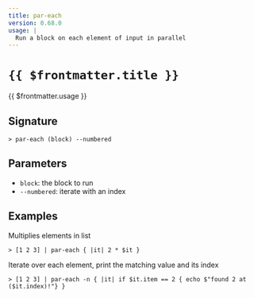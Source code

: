 ```yaml
---
title: par-each
version: 0.68.0
usage: |
  Run a block on each element of input in parallel
---
```


# <code>{{ $frontmatter.title }}</code>

<div style='white-space: pre-wrap;'>{{ $frontmatter.usage }}</div>

## Signature

```> par-each (block) --numbered```

## Parameters

 -  `block`: the block to run
 -  `--numbered`: iterate with an index

## Examples

Multiplies elements in list
```shell
> [1 2 3] | par-each { |it| 2 * $it }
```

Iterate over each element, print the matching value and its index
```shell
> [1 2 3] | par-each -n { |it| if $it.item == 2 { echo $"found 2 at ($it.index)!"} }
```
